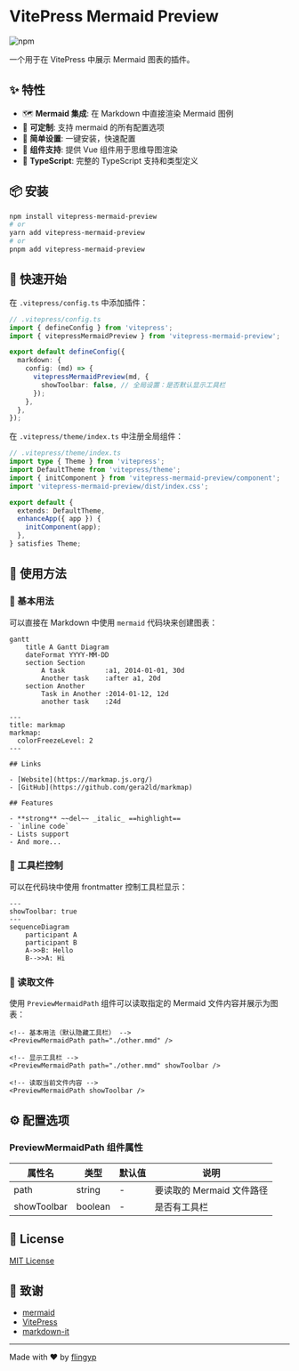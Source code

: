 # VitePress Mermaid Preview

![npm](https://img.shields.io/npm/v/vitepress-mermaid-preview)

一个用于在 VitePress 中展示 Mermaid 图表的插件。

## ✨ 特性

- 🗺️ **Mermaid 集成**: 在 Markdown 中直接渲染 Mermaid 图例
- 🎨 **可定制**: 支持 mermaid 的所有配置选项
- 🔧 **简单设置**: 一键安装，快速配置
- 📁 **组件支持**: 提供 Vue 组件用于思维导图渲染
- 🚀 **TypeScript**: 完整的 TypeScript 支持和类型定义

## 📦 安装

```bash
npm install vitepress-mermaid-preview
# or
yarn add vitepress-mermaid-preview
# or
pnpm add vitepress-mermaid-preview
```

## 🚀 快速开始

在 `.vitepress/config.ts` 中添加插件：

```typescript
// .vitepress/config.ts
import { defineConfig } from 'vitepress';
import { vitepressMermaidPreview } from 'vitepress-mermaid-preview';

export default defineConfig({
  markdown: {
    config: (md) => {
      vitepressMermaidPreview(md, {
        showToolbar: false, // 全局设置：是否默认显示工具栏
      });
    },
  },
});
```

在 `.vitepress/theme/index.ts` 中注册全局组件：

```typescript
// .vitepress/theme/index.ts
import type { Theme } from 'vitepress';
import DefaultTheme from 'vitepress/theme';
import { initComponent } from 'vitepress-mermaid-preview/component';
import 'vitepress-mermaid-preview/dist/index.css';

export default {
  extends: DefaultTheme,
  enhanceApp({ app }) {
    initComponent(app);
  },
} satisfies Theme;
```

## 📖 使用方法

### 📝 基本用法

可以直接在 Markdown 中使用 `mermaid` 代码块来创建图表：

```mermaid
gantt
    title A Gantt Diagram
    dateFormat YYYY-MM-DD
    section Section
        A task          :a1, 2014-01-01, 30d
        Another task    :after a1, 20d
    section Another
        Task in Another :2014-01-12, 12d
        another task    :24d
```

```text
---
title: markmap
markmap:
  colorFreezeLevel: 2
---

## Links

- [Website](https://markmap.js.org/)
- [GitHub](https://github.com/gera2ld/markmap)

## Features

- **strong** ~~del~~ _italic_ ==highlight==
- `inline code`
- Lists support
- And more...
```

### 🔧 工具栏控制

可以在代码块中使用 frontmatter 控制工具栏显示：

```mermaid
---
showToolbar: true
---
sequenceDiagram
    participant A
    participant B
    A->>B: Hello
    B-->>A: Hi
```

### 📂 读取文件

使用 `PreviewMermaidPath` 组件可以读取指定的 Mermaid 文件内容并展示为图表：

```vue
<!-- 基本用法（默认隐藏工具栏） -->
<PreviewMermaidPath path="./other.mmd" />

<!-- 显示工具栏 -->
<PreviewMermaidPath path="./other.mmd" showToolbar />

<!-- 读取当前文件内容 -->
<PreviewMermaidPath showToolbar />
```

## ⚙️ 配置选项

### PreviewMermaidPath 组件属性

| 属性名      | 类型    | 默认值 | 说明                      |
| ----------- | ------- | ------ | ------------------------- |
| path        | string  | -      | 要读取的 Mermaid 文件路径 |
| showToolbar | boolean | -      | 是否有工具栏              |

## 📄 License

[MIT License](https://github.com/flingyp/vitepress-plugin-legend/blob/main/LICENSE)

## 🙏 致谢

- [mermaid](https://github.com/mermaid-js/mermaid)
- [VitePress](https://vitepress.dev/)
- [markdown-it](https://github.com/markdown-it/markdown-it)

---

Made with ❤️ by [flingyp](https://github.com/flingyp)

